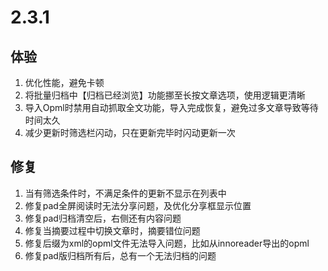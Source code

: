 # 2.3.1

## 体验
1. 优化性能，避免卡顿
2. 将批量归档中【归档已经浏览】功能挪至长按文章选项，使用逻辑更清晰
3. 导入Opml时禁用自动抓取全文功能，导入完成恢复，避免过多文章导致等待时间太久
4. 减少更新时筛选栏闪动，只在更新完毕时闪动更新一次
   
## 修复
1. 当有筛选条件时，不满足条件的更新不显示在列表中
2. 修复pad全屏阅读时无法分享问题，及优化分享框显示位置
3. 修复pad归档清空后，右侧还有内容问题
4. 修复当摘要过程中切换文章时，摘要错位问题
5. 修复后缀为xml的opml文件无法导入问题，比如从innoreader导出的opml
6. 修复pad版归档所有后，总有一个无法归档的问题

